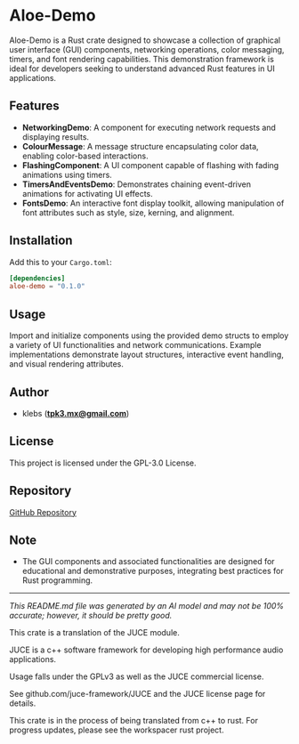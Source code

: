 # Aloe-Demo

Aloe-Demo is a Rust crate designed to showcase a collection of graphical user interface (GUI) components, networking operations, color messaging, timers, and font rendering capabilities. This demonstration framework is ideal for developers seeking to understand advanced Rust features in UI applications.

## Features

- **NetworkingDemo**: A component for executing network requests and displaying results.
- **ColourMessage**: A message structure encapsulating color data, enabling color-based interactions.
- **FlashingComponent**: A UI component capable of flashing with fading animations using timers.
- **TimersAndEventsDemo**: Demonstrates chaining event-driven animations for activating UI effects.
- **FontsDemo**: An interactive font display toolkit, allowing manipulation of font attributes such as style, size, kerning, and alignment.

## Installation

Add this to your `Cargo.toml`:

```toml
[dependencies]
aloe-demo = "0.1.0"
```

## Usage

Import and initialize components using the provided demo structs to employ a variety of UI functionalities and network communications. Example implementations demonstrate layout structures, interactive event handling, and visual rendering attributes.

## Author

- klebs (**tpk3.mx@gmail.com**)

## License

This project is licensed under the GPL-3.0 License.

## Repository

[GitHub Repository](https://github.com/klebs6/aloe-rs)

## Note
- The GUI components and associated functionalities are designed for educational and demonstrative purposes, integrating best practices for Rust programming.

---

*This README.md file was generated by an AI model and may not be 100% accurate; however, it should be pretty good.*


This crate is a translation of the JUCE module.

JUCE is a c++ software framework for developing high performance audio applications.

Usage falls under the GPLv3 as well as the JUCE commercial license.

See github.com/juce-framework/JUCE and the JUCE license page for details.

This crate is in the process of being translated from c++ to rust. For progress updates, please see the workspacer rust project. 

